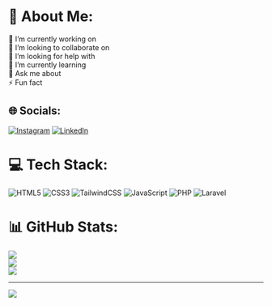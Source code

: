 # 💫 About Me:
🔭 I’m currently working on<br>👯 I’m looking to collaborate on<br>🤝 I’m looking for help with<br>🌱 I’m currently learning<br>💬 Ask me about<br>⚡ Fun fact


## 🌐 Socials:
[![Instagram](https://img.shields.io/badge/Instagram-%23E4405F.svg?logo=Instagram&logoColor=white)](https://instagram.com/mmd._.rezaw) [![LinkedIn](https://img.shields.io/badge/LinkedIn-%230077B5.svg?logo=linkedin&logoColor=white)](https://linkedin.com/in/mohammad-reza-ghorbani) 

# 💻 Tech Stack:
![HTML5](https://img.shields.io/badge/html5-%23E34F26.svg?style=for-the-badge&logo=html5&logoColor=white) ![CSS3](https://img.shields.io/badge/css3-%231572B6.svg?style=for-the-badge&logo=css3&logoColor=white) ![TailwindCSS](https://img.shields.io/badge/tailwindcss-%2338B2AC.svg?style=for-the-badge&logo=tailwind-css&logoColor=white) ![JavaScript](https://img.shields.io/badge/javascript-%23323330.svg?style=for-the-badge&logo=javascript&logoColor=%23F7DF1E) ![PHP](https://img.shields.io/badge/php-%23777BB4.svg?style=for-the-badge&logo=php&logoColor=white) ![Laravel](https://img.shields.io/badge/laravel-%23FF2D20.svg?style=for-the-badge&logo=laravel&logoColor=white)
# 📊 GitHub Stats:
![](https://github-readme-stats.vercel.app/api?username=mmdrezaww&theme=github_dark&hide_border=true&include_all_commits=false&count_private=true)<br/>
![](https://github-readme-streak-stats.herokuapp.com/?user=mmdrezaww&theme=github_dark&hide_border=true)<br/>
![](https://github-readme-stats.vercel.app/api/top-langs/?username=mmdrezaww&theme=github_dark&hide_border=true&include_all_commits=false&count_private=true&layout=compact)

---
![](https://komarev.com/ghpvc/?username=mmdrezaww)

<!-- Proudly created with GPRM ( https://gprm.itsvg.in ) -->
